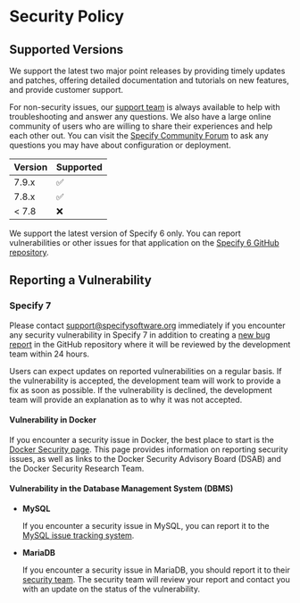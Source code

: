 # Security Policy

## Supported Versions

We support the latest two major point releases by providing timely updates and
patches, offering detailed documentation and tutorials on new features, and
provide customer support.

For non-security issues, our [support team](mailto:support@specifysoftware.org)
is always available to help with troubleshooting and answer any questions. We
also have a large online community of users who are willing to share their
experiences and help each other out. You can visit the
[Specify Community Forum](https://discourse.specifysoftware.org/) to ask any
questions you may have about configuration or deployment.

| Version | Supported          |
| ------- | ------------------ |
| 7.9.x   | :white_check_mark: |
| 7.8.x   | :white_check_mark: |
| < 7.8   | :x:                |

We support the latest version of Specify 6 only. You can report vulnerabilities
or other issues for that application on the
[Specify 6 GitHub repository](https://github.com/specify/specify6/issues/).

## Reporting a Vulnerability

### Specify 7

Please contact [support@specifysoftware.org](mailto:support@specifysoftware.org)
immediately if you encounter any security vulnerability in Specify 7 in addition
to creating a
[new bug report](https://github.com/specify/specify7/issues/new?assignees=&labels=type%3Abug%2C+pri%3Aunknown&template=bug_report.md&title=)
in the GitHub repository where it will be reviewed by the development team
within 24 hours.

Users can expect updates on reported vulnerabilities on a regular basis. If the
vulnerability is accepted, the development team will work to provide a fix as
soon as possible. If the vulnerability is declined, the development team will
provide an explanation as to why it was not accepted.

#### Vulnerability in Docker

If you encounter a security issue in Docker, the best place to start is the
[Docker Security page](https://www.docker.com/security). This page provides
information on reporting security issues, as well as links to the Docker
Security Advisory Board (DSAB) and the Docker Security Research Team.

#### Vulnerability in the Database Management System (DBMS)

- **MySQL**

  If you encounter a security issue in MySQL, you can report it to the
  [MySQL issue tracking system](http://bugs.mysql.com).

- **MariaDB**

  If you encounter a security issue in MariaDB, you should report it to their
  [security team](security@mariadb.org). The security team will review your
  report and contact you with an update on the status of the vulnerability.
